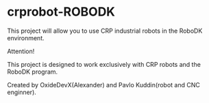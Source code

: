 # crprobot-ROBODK
This project will allow you to use CRP industrial robots in the RoboDK environment.

Attention!

This project is designed to work exclusively with CRP robots and the RoboDK program.

Created by OxideDevX(Alexander) and Pavlo Kuddin(robot and CNC enginner).

